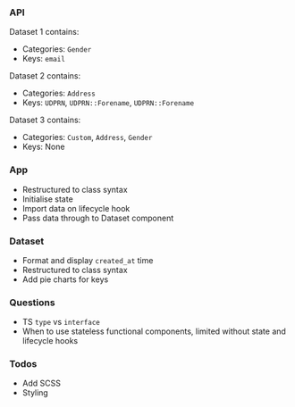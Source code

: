### API

Dataset 1 contains:
  - Categories: `Gender`
  - Keys: `email`

Dataset 2 contains:
  - Categories: `Address`
  - Keys: `UDPRN`, `UDPRN::Forename`, `UDPRN::Forename`

Dataset 3 contains:
  - Categories: `Custom`, `Address`, `Gender`
  - Keys: None


### App

- Restructured to class syntax
- Initialise state
- Import data on lifecycle hook
- Pass data through to Dataset component


### Dataset

- Format and display `created_at` time
- Restructured to class syntax
- Add pie charts for keys


### Questions

- TS `type` vs `interface`
- When to use stateless functional components, limited without state and lifecycle hooks


### Todos

- Add SCSS
- Styling